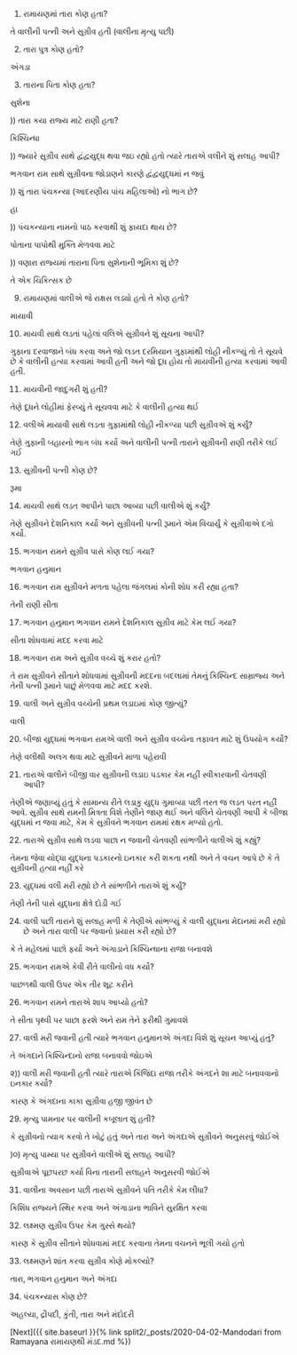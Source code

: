 1) રામાયણમાં તારા કોણ હતા?

તે વાલીની પત્ની અને સુગ્રીવ હતી (વાલીના મૃત્યુ પછી)

2) તારા પુત્ર કોણ હતો?

અંગડા

3) તારાના પિતા કોણ હતા?

સુશેના

)) તારા કયા રાજ્ય માટે રાણી હતા?

કિશ્ચિન્ધા

)) જ્યારે સુગ્રીવ સાથે દ્વંદ્વયુદ્ધ થવા જઇ રહ્યો હતો ત્યારે તારાએ વલીને શું સલાહ આપી?

ભગવાન રામ સાથે સુગ્રીવના જોડાણને કારણે દ્વંદ્વયુદ્ધમાં ન જવું

)) શું તારા પંચકન્યા (આદરણીય પાંચ મહિલાઓ) નો ભાગ છે?

હા

)) પંચકન્યાના નામનો પાઠ કરવાથી શું ફાયદા થાય છે?

પોતાના પાપોથી મુક્તિ મેળવવા માટે

)) વણારા રાજ્યમાં તારાના પિતા સુશેનાની ભૂમિકા શું છે?

તે એક ચિકિત્સક છે

9) રામાયણમાં વાલીએ જે રાક્ષસ લડ્યો હતો તે કોણ હતો?

માયાવી

10) માયવી સાથે લડતાં પહેલાં વલિએ સુગ્રીવને શું સૂચના આપી?

ગુફાના દરવાજાને બંધ કરવા અને જો લડત દરમિયાન ગુફામાંથી લોહી નીકળ્યું તો તે સૂચવે છે કે વાલીની હત્યા કરવામાં આવી હતી અને જો દૂધ હોય તો માયવીની હત્યા કરવામાં આવી હતી.

11) માયવીની જાદુગરી શું હતી?

તેણે દૂધને લોહીમાં ફેરવ્યું તે સૂચવવા માટે કે વાલીની હત્યા થઈ

12) વલીએ માયાવી સાથે લડતા ગુફામાંથી લોહી નીકળ્યા પછી સુગ્રીવએ શું કર્યું?

તેણે ગુફાની બહારનો ભાગ બંધ કર્યો અને વાલીની પત્ની તારાને સુગ્રીવની રાણી તરીકે લઈ ગઈ


13) સુગ્રીવની પત્ની કોણ છે?

રૂમા

14) માયવી સાથે લડત આપીને પાછા આવ્યા પછી વાલીએ શું કર્યું?

તેણે સુગ્રીવને દેશનિકાલ કર્યો અને સુગ્રીવની પત્ની રૂમાને એમ વિચાર્યું કે સુગ્રીવાએ દગો કર્યો.

15) ભગવાન રામને સુગ્રીવ પાસે કોણ લઈ ગયા?

ભગવાન હનુમાન

16) ભગવાન રામ સુગ્રીવને મળતા પહેલા જંગલમાં કોની શોધ કરી રહ્યા હતા?

તેની રાણી સીતા

17) ભગવાન હનુમાન ભગવાન રામને દેશનિકાલ સુગ્રીવ માટે કેમ લઈ ગયા?

સીતા શોધવામાં મદદ કરવા માટે

18) ભગવાન રામ અને સુગ્રીવ વચ્ચે શું કરાર હતો?

તે રામ સુગ્રીવને સીતાને શોધવામાં સુગ્રીવની મદદના બદલામાં તેમનું કિશ્ચિન્દ સામ્રાજ્ય અને તેની પત્ની રૂમાને પાછું મેળવવા માટે મદદ કરશે.

19) વાલી અને સુગ્રીવ વચ્ચેની પ્રથમ લડાઇમાં કોણ જીત્યું?

વાલી

20) બીજા યુદ્ધમાં ભગવાન રામએ વાલી અને સુગ્રીવ વચ્ચેના તફાવત માટે શું ઉપયોગ કર્યો?

તેણે વલીથી અલગ થવા માટે સુગ્રીવને માળા પહેરાવી

21) તારાએ વાલીને બીજી વાર સુગ્રીવની લડાઇ પડકાર કેમ નહીં સ્વીકારવાની ચેતવણી આપી?

તેણીએ જણાવ્યું હતું કે સામાન્ય રીતે લડાકુ યુદ્ધ ગુમાવ્યા પછી તરત જ લડત પરત નહીં આવે. સુગ્રીવ સાથે રામની મિત્રતા વિશે તેણીને જાણ થઈ અને વલિને ચેતવણી આપી કે બીજા યુદ્ધમાં ન જવા માટે, કેમ કે સુગ્રીવને ભગવાન રામમાં રક્ષક મળ્યો હતો.

22) તારાએ સુગ્રીવ સાથે લડવા પાછા ન જવાની ચેતવણી સાંભળીને વાલીએ શું કહ્યું?

તેમના જેવા યોદ્ધા યુદ્ધના પડકારનો ઇનકાર કરી શકતા નથી અને તે વચન આપે છે કે તે સુગ્રીવની હત્યા નહીં કરે

23) યુદ્ધમાં વલી મરી રહ્યો છે તે સાંભળીને તારાએ શું કર્યું?

તેણી તેની પાસે યુદ્ધના ક્ષેત્રે દોડી ગઈ

24) વાલી પછી તારાને શું સલાહ મળી કે તેણીએ સાંભળ્યું કે વાલી યુદ્ધના મેદાનમાં મરી રહ્યો છે અને તારા વાલી પર જવાનો પ્રયાસ કરી રહ્યો છે?

કે તે મહેલમાં પાછો ફર્યો અને અંગાડાને કિશ્ચિન્ધાના રાજા બનાવશે

25) ભગવાન રામએ કેવી રીતે વાલીનો વધ કર્યો?

પાછળથી વાલી ઉપર એક તીર શૂટ કરીને

26) ભગવાન રામને તારાએ શાપ આપ્યો હતો?

તે સીતા પૃથ્વી પર પાછા ફરશે અને રામ તેને ફરીથી ગુમાવશે

27) વાલી મરી જવાની હતી ત્યારે ભગવાન હનુમાનએ અંગદા વિશે શું સૂચન આપ્યું હતું?

તે અંગદાને કિશ્ચિન્દાનો રાજા બનાવવો જોઇએ

૨)) વાલી મરી જવાની હતી ત્યારે તારાએ કિંજિંદા રાજા તરીકે અંગદને શા માટે બનાવવાનો ઇનકાર કર્યો?

કારણ કે અંગદાના કાકા સુગ્રીવા હજી જીવંત છે

29) મૃત્યુ પામનાર પર વાલીની કબૂલાત શું હતી?

કે સુગ્રીવનો ત્યાગ કરવો તે ખોટું હતું અને તારા અને અંગદાએ સુગ્રીવને અનુસરવું જોઈએ

)૦) મૃત્યુ પામ્યા પર સુગ્રીવને વાલીએ શું સલાહ આપી?

સુગ્રીવાએ પૂછપરછ કર્યા વિના તારાની સલાહને અનુસરવી જોઈએ

31) વાલીના અવસાન પછી તારાએ સુગ્રીવને પતિ તરીકે કેમ લીધા?

કિશિંધ રાજ્યને સ્થિર કરવા અને અંગાડાના ભાવિને સુરક્ષિત કરવા

32) લક્ષ્મણ સુગ્રીવ ઉપર કેમ ગુસ્સે થયો?

કારણ કે સુગ્રીવ સીતાને શોધવામાં મદદ કરવાના તેમના વચનને ભૂલી ગયો હતો

33) લક્ષ્મણને શાંત કરવા સુગ્રીવ કોણે મોકલ્યો?

તારા, ભગવાન હનુમાન અને અંગદા

34) પંચકન્યાસ કોણ છે?

અહલ્યા, દ્રૌપદી, કુંતી, તારા અને મંદોદરી

[Next]({{ site.baseurl }}{% link  split2/_posts/2020-04-02-Mandodari from Ramayana રામાયણથી મંડદ.md %})
